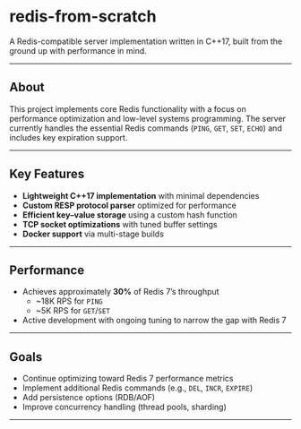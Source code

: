 # redis-from-scratch

A Redis-compatible server implementation written in C++17, built from the ground up with performance in mind.

---

## About
This project implements core Redis functionality with a focus on performance optimization and low-level systems programming. The server currently handles the essential Redis commands (`PING`, `GET`, `SET`, `ECHO`) and includes key expiration support.

---

## Key Features
- **Lightweight C++17 implementation** with minimal dependencies  
- **Custom RESP protocol parser** optimized for performance  
- **Efficient key–value storage** using a custom hash function  
- **TCP socket optimizations** with tuned buffer settings  
- **Docker support** via multi-stage builds  

---

## Performance
- Achieves approximately **30%** of Redis 7’s throughput  
  - ~18K RPS for `PING`  
  - ~5K RPS for `GET`/`SET`  
- Active development with ongoing tuning to narrow the gap with Redis 7

---

## Goals
- Continue optimizing toward Redis 7 performance metrics  
- Implement additional Redis commands (e.g., `DEL`, `INCR`, `EXPIRE`)  
- Add persistence options (RDB/AOF)  
- Improve concurrency handling (thread pools, sharding)

---
